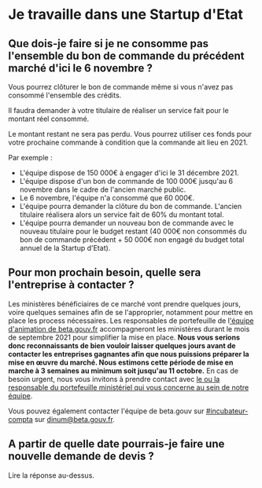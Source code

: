 # Je travaille dans une Startup d'Etat

## Que dois-je faire si je ne consomme pas l'ensemble du bon de commande du précédent marché d'ici le 6 novembre ?

Vous pourrez clôturer le bon de commande même si vous n'avez pas consommé l'ensemble des crédits.

Il faudra demander à votre titulaire de réaliser un service fait pour le montant réel consommé.

Le montant restant ne sera pas perdu. Vous pourrez utiliser ces fonds pour votre prochaine commande à condition que la commande ait lieu en 2021.

Par exemple :

* L'équipe dispose de 150 000€ à engager d'ici le 31 décembre 2021.
* L'équipe dispose d'un bon de commande de 100 000€ jusqu'au 6 novembre dans le cadre de l'ancien marché public.
* Le 6 novembre, l'équipe n'a consommé que 60 000€.
* L'équipe pourra demander la clôture du bon de commande. L'ancien titulaire réalisera alors un service fait de 60% du montant total.
* L'équipe pourra demander un nouveau bon de commande avec le nouveau titulaire pour le budget restant (40 000€ non consommés du bon de commande précédent + 50 000€ non engagé du budget total annuel de la Startup d'Etat).

## Pour mon prochain besoin, quelle sera l'entreprise à contacter ?

Les ministères bénéficiaires de ce marché vont prendre quelques jours, voire quelques semaines afin de se l'approprier, notamment pour mettre en place les process nécessaires. Les responsables de portefeuille de l['équipe d'animation de beta.gouv.fr](https://doc.incubateur.net/communaute/travailler-a-beta-gouv/actions-transverses/equipe-danimation) accompagneront les ministères durant le mois de septembre 2021 pour simplifier la mise en place. **Nous vous serions donc reconnaissants de bien vouloir laisser quelques jours avant de contacter les entreprises gagnantes afin que nous puissions préparer la mise en œuvre du marché. Nous estimons cette période de mise en marche à 3 semaines au minimum soit jusqu'au 11 octobre.** En cas de besoin urgent, nous vous invitons à prendre contact avec [le ou la responsable du portefeuille ministériel qui vous concerne au sein de notre équipe](https://doc.incubateur.net/communaute/travailler-a-beta-gouv/actions-transverses/equipe-danimation).

Vous pouvez également contacter l'équipe de beta.gouv sur [#incubateur-compta](https://mattermost.incubateur.net/betagouv/channels/incubateur-compta) sur dinum@beta.gouv.fr.

## A partir de quelle date pourrais-je faire une nouvelle demande de devis ?

Lire la réponse au-dessus.
